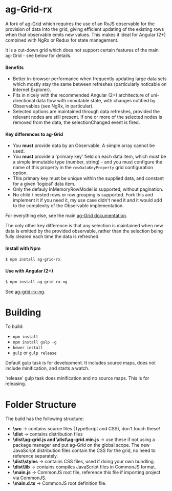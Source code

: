 
ag-Grid-rx
==============

A fork of [ag-Grid](http://www.ag-grid.com) which requires the use of an RxJS observable for
the provision of data into the grid, giving efficient updating of the existing rows when
that observable emits new values. This makes it ideal for Angular (2+) combined with NgRx or
Redux for state management.

It is a cut-down grid which does not support certain features of the main ag-Grid - see below 
for details.

#### Benefits
* Better in-browser performance when frequently updating large data sets which mostly stay
  the same between refreshes (particularly noticable on Internet Explorer).
* Fits in nicely with the recommended Angular (2+) architecture of uni-directional data 
  flow with immutable state, with changes notified by Observables (see NgRx, in particular).
* Selected options are maintained through data refreshes, provided the relevant nodes are
  still present. If one or more of the selected nodes is removed from the data, the 
  selectionChanged event is fired.

#### Key differences to ag-Grid
* You **must** provide data by an Observable. A simple array cannot be used.
* You **must** provide a 'primary key' field on each data item, which must be a simple 
  immutable type (number, string) - and you must configure the name of this property in the
  `rowDataKeyProperty` grid configuration option.
* This primary key must be unique within the supplied data, and constant for a given 
  'logical' data item.
* Only the defauly InMemoryRowModel is supported, without pagination.
* No child / nested rows or row grouping is supported. Fork this and implement it if you 
  need it, my use case didn't need it and it would add to the complexity of the Observable
  implementation.

For everything else, see the main [ag-Grid documentation](http://www.ag-grid.com/).

The only other key difference is that any selection is maintained when new data is emitted
by the provided observable, rather than the selection being fully cleared each time the data
is refreshed.

#### Install with Npm
```sh
$ npm install ag-grid-rx
```

#### Use with Angular (2+)
```sh
$ npm install ag-grid-rx-ng
```
See [ag-grid-rx-ng](https://github.com/mrsheepuk/ag-grid-rx-ng).

Building
==============

To build:
- `npm install`
- `npm install gulp -g`
- `bower install`
- `gulp` or `gulp release`

Default gulp task is for development. It includes source maps, does not include minification, and starts a watch.

'release' gulp task does minification and no source maps. This is for releasing.

Folder Structure
==============
The build has the following structure:
- **\src** -> contains source files (TypeScript and CSS), don't touch these!
- **\dist** -> contains distribution files
- **\dist\ag-grid.js and \dist\ag-grid.min.js** -> use these if not using a package manager and put ag-Grid on
the global scope. The new JavaScript distribution files contain the CSS for the grid, no need to reference
separately.
- **\dist\styles** -> contains CSS files, used if doing your own bundling.
- **\dist\lib** -> contains compiles JavaScript files in CommonJS format.
- **\main.js** -> CommonJS root file, reference this file if importing project via CommonJS.
- **\main.d.ts** -> CommonJS root definition file.
